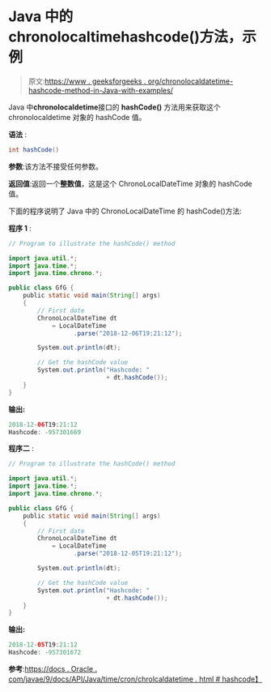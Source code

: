 # Java 中的 chronolocaltimehashcode()方法，示例

> 原文:[https://www . geeksforgeeks . org/chronolocaldatetime-hashcode-method-in-Java-with-examples/](https://www.geeksforgeeks.org/chronolocaldatetime-hashcode-method-in-java-with-examples/)

Java 中**chronolocaldetime**接口的 **hashCode()** 方法用来获取这个 chronolocaldetime 对象的 hashCode 值。

**语法** :

```java
int hashCode()

```

**参数**:该方法不接受任何参数。

**返回值**:返回一个**整数值**，这是这个 ChronoLocalDateTime 对象的 hashCode 值。

下面的程序说明了 Java 中的 ChronoLocalDateTime 的 hashCode()方法:

**程序 1** :

```java
// Program to illustrate the hashCode() method

import java.util.*;
import java.time.*;
import java.time.chrono.*;

public class GfG {
    public static void main(String[] args)
    {
        // First date
        ChronoLocalDateTime dt
            = LocalDateTime
                  .parse("2018-12-06T19:21:12");

        System.out.println(dt);

        // Get the hashCode value
        System.out.println("Hashcode: "
                           + dt.hashCode());
    }
}
```

**输出:**

```java
2018-12-06T19:21:12
Hashcode: -957301669

```

**程序二** :

```java
// Program to illustrate the hashCode() method

import java.util.*;
import java.time.*;
import java.time.chrono.*;

public class GfG {
    public static void main(String[] args)
    {
        // First date
        ChronoLocalDateTime dt
            = LocalDateTime
                  .parse("2018-12-05T19:21:12");

        System.out.println(dt);

        // Get the hashCode value
        System.out.println("Hashcode: "
                           + dt.hashCode());
    }
}
```

**输出:**

```java
2018-12-05T19:21:12
Hashcode: -957301672

```

**参考**:[https://docs . Oracle . com/javae/9/docs/API/Java/time/cron/chrolcaldatetime . html # hashcode】](https://docs.oracle.com/javase/9/docs/api/java/time/chrono/ChronoLocalDateTime.html#hashCode--)